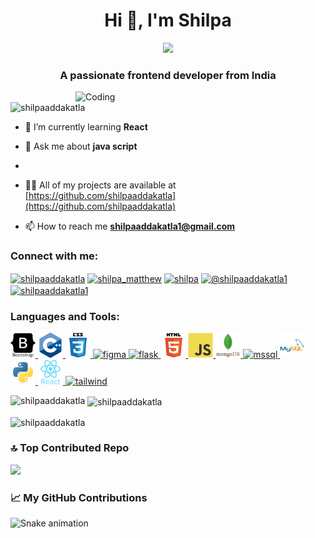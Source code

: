<h1 align="center">Hi 👋, I'm Shilpa</h1>
<div align="center"> <img src="https://raw.githubusercontent.com/jaiswaladi246/jaiswaladi246/main/banner2.png"> </div>
<h3 align="center">A passionate frontend developer from India</h3>
<img align="right" alt="Coding" width="400" src="https://i.pinimg.com/originals/13/ae/59/13ae593c39163baf0bc2a393c6f4f705.gif">

<p align="left"> <img src="https://komarev.com/ghpvc/?username=shilpaaddakatla&label=Profile%20views&color=0e75b6&style=flat" alt="shilpaaddakatla" /> </p>

- 🌱 I’m currently learning **React**

- 💬 Ask me about **java script**
- 
- 👨‍💻 All of my projects are available at [https://github.com/shilpaaddakatla](https://github.com/shilpaaddakatla)

- 📫 How to reach me **shilpaaddakatla1@gmail.com**

<h3 align="left">Connect with me:</h3>
<p align="left">
<a href="https://codepen.io/shilpaaddakatla" target="blank"><img align="center" src="https://raw.githubusercontent.com/rahuldkjain/github-profile-readme-generator/master/src/images/icons/Social/codepen.svg" alt="shilpaaddakatla" height="30" width="40" /></a>
<a href="https://instagram.com/shilpa_matthew" target="blank"><img align="center" src="https://raw.githubusercontent.com/rahuldkjain/github-profile-readme-generator/master/src/images/icons/Social/instagram.svg" alt="shilpa_matthew" height="30" width="40" /></a>
<a href="https://www.hackerrank.com/shilpa" target="blank"><img align="center" src="https://raw.githubusercontent.com/rahuldkjain/github-profile-readme-generator/master/src/images/icons/Social/hackerrank.svg" alt="shilpa" height="30" width="40" /></a>
<a href="https://www.hackerearth.com/@shilpaaddakatla1" target="blank"><img align="center" src="https://raw.githubusercontent.com/rahuldkjain/github-profile-readme-generator/master/src/images/icons/Social/hackerearth.svg" alt="@shilpaaddakatla1" height="30" width="40" /></a>
<a href="https://auth.geeksforgeeks.org/user/shilpaaddakatla1" target="blank"><img align="center" src="https://raw.githubusercontent.com/rahuldkjain/github-profile-readme-generator/master/src/images/icons/Social/geeks-for-geeks.svg" alt="shilpaaddakatla1" height="30" width="40" /></a>
</p>

<h3 align="left">Languages and Tools:</h3>
<p align="left"> <a href="https://getbootstrap.com" target="_blank" rel="noreferrer"> <img src="https://raw.githubusercontent.com/devicons/devicon/master/icons/bootstrap/bootstrap-plain-wordmark.svg" alt="bootstrap" width="40" height="40"/> </a> <a href="https://www.w3schools.com/cpp/" target="_blank" rel="noreferrer"> <img src="https://raw.githubusercontent.com/devicons/devicon/master/icons/cplusplus/cplusplus-original.svg" alt="cplusplus" width="40" height="40"/> </a> <a href="https://www.w3schools.com/css/" target="_blank" rel="noreferrer"> <img src="https://raw.githubusercontent.com/devicons/devicon/master/icons/css3/css3-original-wordmark.svg" alt="css3" width="40" height="40"/> </a> <a href="https://www.figma.com/" target="_blank" rel="noreferrer"> <img src="https://www.vectorlogo.zone/logos/figma/figma-icon.svg" alt="figma" width="40" height="40"/> </a> <a href="https://flask.palletsprojects.com/" target="_blank" rel="noreferrer"> <img src="https://www.vectorlogo.zone/logos/pocoo_flask/pocoo_flask-icon.svg" alt="flask" width="40" height="40"/> </a> <a href="https://www.w3.org/html/" target="_blank" rel="noreferrer"> <img src="https://raw.githubusercontent.com/devicons/devicon/master/icons/html5/html5-original-wordmark.svg" alt="html5" width="40" height="40"/> </a> <a href="https://developer.mozilla.org/en-US/docs/Web/JavaScript" target="_blank" rel="noreferrer"> <img src="https://raw.githubusercontent.com/devicons/devicon/master/icons/javascript/javascript-original.svg" alt="javascript" width="40" height="40"/> </a> <a href="https://www.mongodb.com/" target="_blank" rel="noreferrer"> <img src="https://raw.githubusercontent.com/devicons/devicon/master/icons/mongodb/mongodb-original-wordmark.svg" alt="mongodb" width="40" height="40"/> </a> <a href="https://www.microsoft.com/en-us/sql-server" target="_blank" rel="noreferrer"> <img src="https://www.svgrepo.com/show/303229/microsoft-sql-server-logo.svg" alt="mssql" width="40" height="40"/> </a> <a href="https://www.mysql.com/" target="_blank" rel="noreferrer"> <img src="https://raw.githubusercontent.com/devicons/devicon/master/icons/mysql/mysql-original-wordmark.svg" alt="mysql" width="40" height="40"/> </a> <a href="https://www.python.org" target="_blank" rel="noreferrer"> <img src="https://raw.githubusercontent.com/devicons/devicon/master/icons/python/python-original.svg" alt="python" width="40" height="40"/> </a> <a href="https://reactjs.org/" target="_blank" rel="noreferrer"> <img src="https://raw.githubusercontent.com/devicons/devicon/master/icons/react/react-original-wordmark.svg" alt="react" width="40" height="40"/> </a> <a href="https://tailwindcss.com/" target="_blank" rel="noreferrer"> <img src="https://www.vectorlogo.zone/logos/tailwindcss/tailwindcss-icon.svg" alt="tailwind" width="40" height="40"/> </a> </p>

<p><img align="left" src="https://github-readme-stats.vercel.app/api/top-langs?username=shilpaaddakatla&show_icons=true&locale=en&layout=compact" alt="shilpaaddakatla" /></p>

<p>&nbsp;<img align="center" src="https://github-readme-stats.vercel.app/api?username=shilpaaddakatla&show_icons=true&locale=en" alt="shilpaaddakatla" /></p>

<p><img align="center" src="https://github-readme-streak-stats.herokuapp.com/?user=shilpaaddakatla&" alt="shilpaaddakatla" /></p>

### 🔝 Top Contributed Repo
![](https://github-contributor-stats.vercel.app/api?username=shilpaaddakatla&limit=5&theme=flat&combine_all_yearly_contributions=true)

### 📈 My GitHub Contributions
![Snake animation](https://github.com/shilpaaddakatla/shilpaaddakatla/blob/output/github-contribution-grid-snake.svg)

